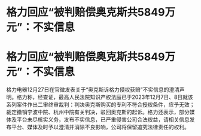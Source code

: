 # 格力回应“被判赔偿奥克斯共5849万元”：不实信息

# 格力回应“被判赔偿奥克斯共5849万元”：不实信息

格力电器12月27日在官微发表关于“奥克斯诉格力侵权获赔”不实信息的澄清声明。格力称，经查证，最高人民法院知识产权法庭已于2023年12月7日、8日就该系列案件作出二审终审裁判：判决奥克斯购买的专利不符合授权条件，应予无效；裁定撤销宁波中院、杭州中院有关判决，驳回奥克斯的起诉。格力还表示，部分媒体及平台未尽核实义务，发布不实信息，已严重侵害公司合法权益，请相关信息发布平台、媒体及时予以澄清并消除不良影响，公司将保留追究法律责任的权利。

